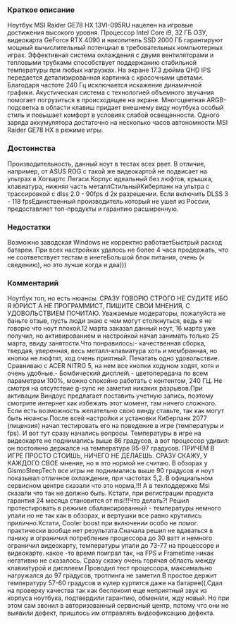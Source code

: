 ### **Краткое описание**
Ноутбук MSI Raider GE78 HX 13VI-095RU нацелен на игровые достижения высокого уровня. Процессор Intel Core i9, 32 ГБ ОЗУ, видеокарта GeForce RTX 4090 и накопитель SSD 2000 ГБ гарантируют мощный вычислительный потенциал в требовательных компьютерных играх. Эффективная система охлаждения с двумя вентиляторами и тепловыми трубками способствует поддержанию стабильной температуры при любых нагрузках.  На экране 17.3 дюйма QHD IPS передается детализированная картинка с красочными цветами. Благодаря частоте 240 Гц исключается искажение динамичной графики. Акустическая система с технологией объемного звучания помогает погрузиться в происходящее на экране. Многоцветная ARGB-подсветка в области клавиш придает внешнему виду ноутбука особый стиль и повышает комфорт в условиях слабой освещенности. Одного заряда аккумулятора достаточно на несколько часов автономности MSI Raider GE78 HX в режиме игры.

### **Достоинства**
Производительность, данный ноут в тестах всех рвет. В отличие, например, от ASUS ROG с такой же видеокартой не подвисает на ультрах в Хогвартс Легаси.Корпус идеальный без люфтов, крышка, клавиатура, нижняя часть металлСтильныйКиберпанк на ультра с трассировкой с dlss 2.0 - 90fps d 2к разрешении. Если включить DLSS 3 - 118 fpsЕдинственный производитель который не ушел из России, предоставляет топ-продукты и гарантию расширенную.

### **Недостатки**
Возможно заводская Windows не корректно работаетБыстрый расход батареи. При всех настройках удалось не более 4 часа продержать, что не соответствует тестам в инетеБольшой блок питания, очень (к сведению), но это лучше когда и два)))

### **Комментарий**
Ноутбук топ, но есть нюансы. СРАЗУ ГОВОРЮ СТРОГО НЕ СУДИТЕ ИБО Я ЮРИСТ А НЕ ПРОГРАММИСТ, ПИШИТЕ СВОИ МНЕНИЯ, C УДОВОЛЬСТВИЕМ ПОЧИТАЮ. Уважаемые модераторы, пожалуйста не баньте отзыв, пусть люди знаю с чем могут столкнуться, ведь я не говорю что ноут плохой.12 марта заказал данный ноут, 16 марта уже получил, но активированием и настройкой начал занимать только 25 марта, ввиду занятости.Что понравилось:- качественная сборка, твердая, уверенная, весь металл-клавиатура хоть и мембранная, но кнопки не люфтят, ход очень приятный. Печатать одно удовольствие. Сравниваю с ACER NITRO 5, на нем все кнопки ходуном ходят, хотя и очень удобные.- Бомбический дисплей\ - цветопередача по всем параметрам 100%, можно спокойно работать с контентом, 240 ГЦ. Не смотря на отсутствие g-sync не заметил никаких разрывов.При активации Виндоус предлагает поставить учетную запись, поэтому смотрите интернет как избежать этот момент, там ничего сложного. Если есть возможность желательно свою винду ставьте, так как могут быть нюансы.После всей настройки и установки Киберпанк 2077 (лицензия) начал тестировать его на поведение в игре (температуры и fps). И вот тут сразу начались вопросы. Температуры в игре на видеокарте не поднимались выше 86 градусов, а вот процессор удивил: он постоянно держался на температуре 95-97 градусов. ПРИЧЕМ В ИГРЕ ПРОСТО СТОИШЬ, НИЧЕГО НЕ ДЕЛАЕШЬ. СРАЗУ СКАЖУ, У КАЖДОГО СВОЕ мнение, но я это нормой не считаю. В обзорах у GismoSleepTech все игры не поднимались выше 90 градусов и ноут показывал отличное охлаждение, при частотах 5,2. В официальном сервисном центре сказали что это норма,!!! А в техподдержке Msi сказали что так не должно быть. Кстати, при регистрации продукта гарантия 24 месяца становится от msi!!!Что делать?! Решил протестировать в режиме сбалансированный - температуры немного упали но не так как в обзорах, и вертушки все равно крутились прилично.Кстати, Cooler boost при включении особо не помог. практически вообще нет результата.Сначала решил не вдаваться в панику и ограничил потребление процессора до 30 ватт и немного ограничил видеокарту, температуры упали до 73-77 на процессоре и видеокарте. какое -то время поиграл так, на FPS и Frametime никак негативно не сказалось. Сразу скажу очень горячая область между клавиатурой и дисплеем.Проводил тест процессора, максимально нагружался до 97 градусов, тротлинга не заметил.В простое держит температуру 57-60 градусов и кулер куртится даже на батарее((.Сдал на проверку качества так как беспокоил еще неприятный звук из корпуса ноутбука, подтвердили гарантию, обменяли, жду новый. Но при этом сам звонил в авторизованный сервисный центр, потому что они не выявили дефект, пришлось им отправлять видеофиксацию дефекта.
